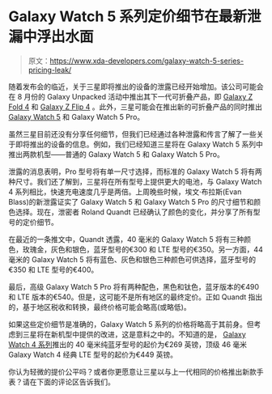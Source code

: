 # Galaxy Watch 5 系列定价细节在最新泄漏中浮出水面

> 原文：<https://www.xda-developers.com/galaxy-watch-5-series-pricing-leak/>

随着发布会的临近，关于三星即将推出的设备的泄露已经开始增加。该公司可能会在 8 月份的 Galaxy Unpacked 活动中推出其下一代可折叠产品，即 [Galaxy Z Fold 4](https://www.xda-developers.com/samsung-galaxy-z-fold-4/) 和 [Galaxy Z Flip 4](https://www.xda-developers.com/samsung-galaxy-z-flip-4/) 。此外，三星可能会在推出新的可折叠产品的同时推出 [Galaxy Watch 5](https://www.xda-developers.com/samsung-galaxy-watch-5/) 和 Galaxy Watch 5 Pro。

虽然三星目前还没有分享任何细节，但我们已经通过各种泄露和传言了解了一些关于即将推出的设备的信息。例如，我们已经知道三星将在 Galaxy Watch 5 系列中推出两款机型——普通的 Galaxy Watch 5 和 Galaxy Watch 5 Pro。

泄露的消息表明，Pro 型号将有单一尺寸选择，而标准的 Galaxy Watch 5 将有两种尺寸。我们还了解到，三星将在所有型号上提供更大的电池，与 Galaxy Watch 4 系列相比，快速充电速度几乎是两倍。上周晚些时候，埃文·布拉斯(Evan Blass)的新泄露证实了 Galaxy Watch 5 和 Galaxy Watch 5 Pro 的尺寸细节和颜色选择。现在，泄密者 Roland Quandt 已经确认了颜色的变化，并分享了所有型号的定价细节。

在最近的一条推文中，Quandt 透露，40 毫米的 Galaxy Watch 5 将有三种颜色，玫瑰金，灰色和银色，蓝牙型号的€300 和 LTE 型号的€350。另一方面，44 毫米的 Galaxy Watch 5 将有蓝色、灰色和银色三种颜色可供选择，蓝牙型号的€350 和 LTE 型号的€400。

最后，高级 Galaxy Watch 5 Pro 将有两种配色，黑色和钛色，蓝牙版本的€490 和 LTE 版本的€540。但是，这可能不是所有地区的最终定价。正如 Quandt 指出的，基于地区税收和转换，最终价格可能会略高(或略低)。

如果这些定价细节是准确的，Galaxy Watch 5 系列的价格将略高于其前身。但考虑到三星将在新机型中提供的改进，这是意料之中的。不知道的是， [Galaxy Watch 4 系列](https://www.xda-developers.com/samsung-galaxy-watch-4/)推出的 40 毫米纯蓝牙型号的起价为€269 英镑，顶级 46 毫米 Galaxy Watch 4 经典 LTE 型号的起价为€449 英镑。

你认为轻微的提价公平吗？或者你更愿意让三星以与上一代相同的价格推出新款手表？请在下面的评论区告诉我们。